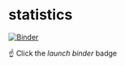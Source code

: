 # statistics

[![Binder](https://mybinder.org/badge_logo.svg)](https://mybinder.org/v2/gh/raph06/statistics/master)

:point_up: Click the *launch binder* badge

